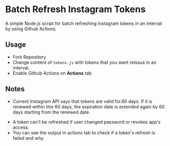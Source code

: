 # Batch Refresh Instagram Tokens

A simple Node.js script for batch refreshing Instagram tokens in an interval by using Github Actions.

## Usage

- Fork Repository
- Change content of `tokens.js` with tokens that you want reissue in an interval.
- Enable Github Actions on **Actions** tab. 



## Notes

* Current Instagram API says that tokens are valid for.60 days. If it is renewed within this 60 days, the expiration date is extended again by 60 days starting from the renewed date. 

- A token can't be refreshed if user changed password or revokes app's access. 
- You can see the output in actions tab to check if a token's refresh is failed and why.
